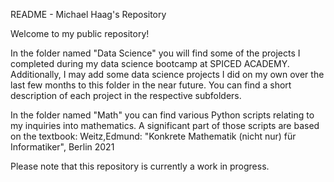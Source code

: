 README - Michael Haag's Repository 



Welcome to my public repository!

In the folder named "Data Science" you will find some of the projects I completed during my data science bootcamp at SPICED ACADEMY.
Additionally, I may add some data science projects I did on my own over the last few months to this folder in the near future. You can find a short description of each project in the respective subfolders. 
 
In the folder named "Math" you can find various Python scripts relating to my inquiries into mathematics. A significant part of those scripts are based on the textbook: Weitz,Edmund: "Konkrete Mathematik (nicht nur) für Informatiker", Berlin 2021  

Please note that this repository is currently a work in progress. 
